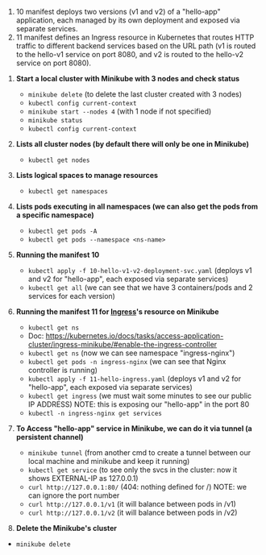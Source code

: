 1) 10 manifest deploys two versions (v1 and v2) of a "hello-app" application, each managed by its own deployment and exposed via separate services.
2) 11 manifest defines an Ingress resource in Kubernetes that routes HTTP traffic to different backend services based on the URL path (v1 is routed to the hello-v1 service on port 8080, and v2 is routed to the hello-v2 service on port 8080).

1. **Start a local cluster with Minikube with 3 nodes and check status**
   - `minikube delete` (to delete the last cluster created with 3 nodes)
   - `kubectl config current-context`
   - `minikube start --nodes 4`   (with 1 node if not specified)
   - `minikube status`
   - `kubectl config current-context`

2. **Lists all cluster nodes (by default there will only be one in Minikube)**
   - `kubectl get nodes`

3. **Lists logical spaces to manage resources**
   - `kubectl get namespaces`

4. **Lists pods executing in all namespaces (we can also get the pods from a specific namespace)**
   - `kubectl get pods -A`
   - `kubectl get pods --namespace <ns-name>`

5. **Running the manifest 10**
   - `kubectl apply -f 10-hello-v1-v2-deployment-svc.yaml` (deploys v1 and v2 for "hello-app", each exposed via separate services)
   - `kubectl get all`  (we can see that we have 3 containers/pods and 2 services for each version)

6. **Running the manifest 11 for <u>Ingress</u>'s resource on Minikube**
   - `kubectl get ns`
   - Doc: https://kubernetes.io/docs/tasks/access-application-cluster/ingress-minikube/#enable-the-ingress-controller
   - `kubectl get ns`  (now we can see namespace "ingress-nginx")
   - `kubectl get pods -n ingress-nginx`  (we can see that Nginx controller is running)
   - `kubectl apply -f 11-hello-ingress.yaml` (deploys v1 and v2 for "hello-app", each exposed via separate services)
   - `kubectl get ingress` (we must wait some minutes to see our public IP ADDRESS) NOTE: this is exposing our "hello-app" in the port 80
   - `kubectl -n ingress-nginx get services`
   
9. **To Access "hello-app" service in Minikube, we can do it via tunnel (a persistent channel)**
   - `minikube tunnel` (from another cmd to create a tunnel between our local machine and minikube and keep it running)
   - `kubectl get service`  (to see only the svcs in the cluster: now it shows EXTERNAL-IP as 127.0.0.1)
   - `curl http://127.0.0.1:80/`  (404: nothing defined for /) NOTE: we can ignore the port number
   - `curl http://127.0.0.1/v1`   (it will balance between pods in /v1)
   - `curl http://127.0.0.1/v2`   (it will balance between pods in /v2)

10. **Delete the Minikube's cluster**
   - `minikube delete`